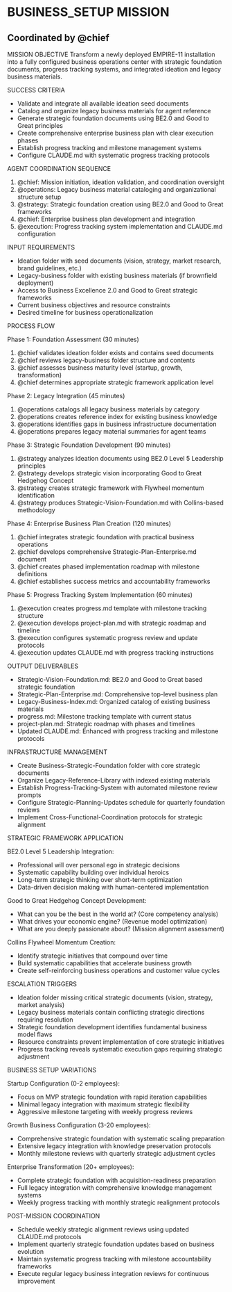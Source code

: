 # BUSINESS_SETUP MISSION
## Coordinated by @chief

MISSION OBJECTIVE
Transform a newly deployed EMPIRE-11 installation into a fully configured business operations center with strategic foundation documents, progress tracking systems, and integrated ideation and legacy business materials.

SUCCESS CRITERIA
- Validate and integrate all available ideation seed documents
- Catalog and organize legacy business materials for agent reference
- Generate strategic foundation documents using BE2.0 and Good to Great principles
- Create comprehensive enterprise business plan with clear execution phases
- Establish progress tracking and milestone management systems
- Configure CLAUDE.md with systematic progress tracking protocols

AGENT COORDINATION SEQUENCE
1. @chief: Mission initiation, ideation validation, and coordination oversight
2. @operations: Legacy business material cataloging and organizational structure setup
3. @strategy: Strategic foundation creation using BE2.0 and Good to Great frameworks
4. @chief: Enterprise business plan development and integration
5. @execution: Progress tracking system implementation and CLAUDE.md configuration

INPUT REQUIREMENTS
- Ideation folder with seed documents (vision, strategy, market research, brand guidelines, etc.)
- Legacy-business folder with existing business materials (if brownfield deployment)
- Access to Business Excellence 2.0 and Good to Great strategic frameworks
- Current business objectives and resource constraints
- Desired timeline for business operationalization

PROCESS FLOW

Phase 1: Foundation Assessment (30 minutes)
1. @chief validates ideation folder exists and contains seed documents
2. @chief reviews legacy-business folder structure and contents
3. @chief assesses business maturity level (startup, growth, transformation)
4. @chief determines appropriate strategic framework application level

Phase 2: Legacy Integration (45 minutes)
1. @operations catalogs all legacy business materials by category
2. @operations creates reference index for existing business knowledge
3. @operations identifies gaps in business infrastructure documentation
4. @operations prepares legacy material summaries for agent teams

Phase 3: Strategic Foundation Development (90 minutes)
1. @strategy analyzes ideation documents using BE2.0 Level 5 Leadership principles
2. @strategy develops strategic vision incorporating Good to Great Hedgehog Concept
3. @strategy creates strategic framework with Flywheel momentum identification
4. @strategy produces Strategic-Vision-Foundation.md with Collins-based methodology

Phase 4: Enterprise Business Plan Creation (120 minutes)
1. @chief integrates strategic foundation with practical business operations
2. @chief develops comprehensive Strategic-Plan-Enterprise.md document
3. @chief creates phased implementation roadmap with milestone definitions
4. @chief establishes success metrics and accountability frameworks

Phase 5: Progress Tracking System Implementation (60 minutes)
1. @execution creates progress.md template with milestone tracking structure
2. @execution develops project-plan.md with strategic roadmap and timeline
3. @execution configures systematic progress review and update protocols
4. @execution updates CLAUDE.md with progress tracking instructions

OUTPUT DELIVERABLES
- Strategic-Vision-Foundation.md: BE2.0 and Good to Great based strategic foundation
- Strategic-Plan-Enterprise.md: Comprehensive top-level business plan
- Legacy-Business-Index.md: Organized catalog of existing business materials
- progress.md: Milestone tracking template with current status
- project-plan.md: Strategic roadmap with phases and timelines
- Updated CLAUDE.md: Enhanced with progress tracking and milestone protocols

INFRASTRUCTURE MANAGEMENT
- Create Business-Strategic-Foundation folder with core strategic documents
- Organize Legacy-Reference-Library with indexed existing materials
- Establish Progress-Tracking-System with automated milestone review prompts
- Configure Strategic-Planning-Updates schedule for quarterly foundation reviews
- Implement Cross-Functional-Coordination protocols for strategic alignment

STRATEGIC FRAMEWORK APPLICATION

BE2.0 Level 5 Leadership Integration:
- Professional will over personal ego in strategic decisions
- Systematic capability building over individual heroics
- Long-term strategic thinking over short-term optimization
- Data-driven decision making with human-centered implementation

Good to Great Hedgehog Concept Development:
- What can you be the best in the world at? (Core competency analysis)
- What drives your economic engine? (Revenue model optimization)
- What are you deeply passionate about? (Mission alignment assessment)

Collins Flywheel Momentum Creation:
- Identify strategic initiatives that compound over time
- Build systematic capabilities that accelerate business growth
- Create self-reinforcing business operations and customer value cycles

ESCALATION TRIGGERS
- Ideation folder missing critical strategic documents (vision, strategy, market analysis)
- Legacy business materials contain conflicting strategic directions requiring resolution
- Strategic foundation development identifies fundamental business model flaws
- Resource constraints prevent implementation of core strategic initiatives
- Progress tracking reveals systematic execution gaps requiring strategic adjustment

BUSINESS SETUP VARIATIONS

Startup Configuration (0-2 employees):
- Focus on MVP strategic foundation with rapid iteration capabilities
- Minimal legacy integration with maximum strategic flexibility
- Aggressive milestone targeting with weekly progress reviews

Growth Business Configuration (3-20 employees):
- Comprehensive strategic foundation with systematic scaling preparation
- Extensive legacy integration with knowledge preservation protocols
- Monthly milestone reviews with quarterly strategic adjustment cycles

Enterprise Transformation (20+ employees):
- Complete strategic foundation with acquisition-readiness preparation
- Full legacy integration with comprehensive knowledge management systems
- Weekly progress tracking with monthly strategic realignment protocols

POST-MISSION COORDINATION
- Schedule weekly strategic alignment reviews using updated CLAUDE.md protocols
- Implement quarterly strategic foundation updates based on business evolution
- Maintain systematic progress tracking with milestone accountability frameworks
- Execute regular legacy business integration reviews for continuous improvement